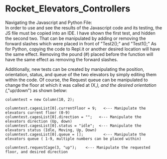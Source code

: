 # Rocket_Elevators_Controllers
Navigating the Javascript and Python File: <br>
In order to use and see the results of the Javascript code and its testing, the JS file must be copied into an IDE.
I have shown the first test, and hidden the second two. That can be manipulated by adding or removing the 
forward slashes which were placed in front of "Test2();" and "Test1();"
As for Python, copying the code to Repl.it or another desired location will have the same effect. Removing the pound (#) placed before the 
function will have the same effect as removing the forward slashes.


Additionally, new tests can be created by manipulating the position, orientation, status, and queue of the two
elevators by simply editing them within the code. Of course, the Request queue can be manipulated to change the
floor at which it was called at (X,_), and the desired orientation (_,"up/down") as shown below:


	
	columntest = new Column(10, 2);

	columntest.cagesList[0].currentFloor = 9;   <--- Manipulate the elevators current floor (0-9)
    columntest.cagesList[0].direction = "";   <--- Manipulate the elevators direction (Up, down)
    columntest.cagesList[0].status = "idle";  <--- Manipulate the elevators status (Idle, Moving, Up, Down)
	columntest.cagesList[0].queue = [];         <--- Manipulate the elevators queue ( 1-9, multiple numbers can be placed within)

	columntest.requestCage(3, "up");    <--- Manipulate the requested floor, and desired direction




